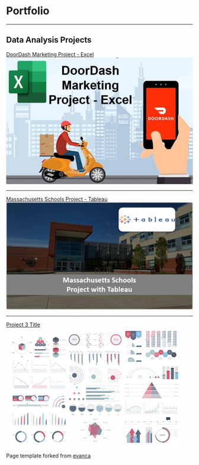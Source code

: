 # Portfolio

- - -

## Data Analysis Projects

[DoorDash Marketing Project - Excel](https://www.linkedin.com/pulse/doordash-marketing-project-excel-kelton-garcia-santos/)
[<img src="images/projects/Doordash/doordash.jpg?raw=true">](https://www.linkedin.com/pulse/doordash-marketing-project-excel-kelton-garcia-santos/)

- - -

[Massachusetts Schools Project - Tableau](/tableau_project.md)
[<img src="images/projects/Mass_tableau/school.PNG?raw=true">](/tableau_project.md)

- - --

[Project 3 Title](http://example.com/)
<img src="images/dummy_thumbnail.jpg?raw=true">



Page template forked from <a href="https://github.com/evanca/quick-portfolio">evanca</a>